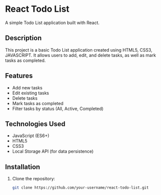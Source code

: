 # React Todo List

A simple Todo List application built with React.

## Description

This project is a basic Todo List application created using HTML5, CSS3, JAVASCRIPT. It allows users to add, edit, and delete tasks, as well as mark tasks as completed.

## Features

- Add new tasks
- Edit existing tasks
- Delete tasks
- Mark tasks as completed
- Filter tasks by status (All, Active, Completed)

## Technologies Used


- JavaScript (ES6+)
- HTML5
- CSS3
- Local Storage API (for data persistence)

## Installation

1. Clone the repository:

   ```bash
   git clone https://github.com/your-username/react-todo-list.git
